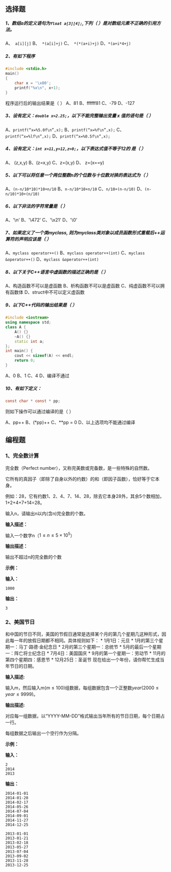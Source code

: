 ## 选择题

##### 1、数组a的定义语句为`float a[3][4];`,下列（    ）是对数组元素不正确的引用方法。

A、` a[i][j]`
B、` *(a[i]+j)`
C、` *(*(a+i)+j)`
D、` *(a+i*4+j) `

##### 2、有如下程序

```c
#include <stdio.h>
main()
{
    char x = '\x80';
    printf("%x\n", x+1);
}
```

程序运行后的输出结果是（   ）
A、81
B、ffffff81
C、-79
D、-127

##### 3、设有定义：`double x=2.25;`，以下不能完整输出变量 x 值的语句是（   ）

A、`printf(“x=%5.0f\n”,x);`
B、`printf(“x=%f\n”,x);`
C、`printf(“x=%lf\n”,x);`
D、`printf(“x=%0.5f\n”,x);`

##### 4、设有定义：`int x=11,y=12,z=0;`，以下表达式值不等于12的 是（   ）

A、 (z,x,y)
B、(z=x,y)
C、z=(x,y)
D、 z=(x==y)

##### 5、以下可以将任意一个两位整数n的个位数与十位数对换的表达式为（   ）

A、`(n-n/10*10)*10+n/10`
B、`n-n/10*10+n/10`
C、`n/10+(n-n/10)`
D、`(n-n/10)*10+(n/10)`

##### 6、以下非法的字符常量是（   ）

A、'\n'
B、'\472'
C、'\x21'
D、'\0'

##### 7、如果定义了一个类myclass, 则为myclass类对象以成员函数形式重载后++运算符的声明应该是（   ）

A、`myclass operator++()`
B、`myclass operator++(int)`
C、`myclass &operator++()`
D、`myclass &operator++(int)`

##### 8、以下关于C++语言中虚函数的描述正确的是（   ）

A、构造函数不可以是虚函数
B、析构函数不可以是虚函数
C、纯虚函数不可以拥有函数体
D、struct中不可以定义虚函数

##### 9、以下C++代码的输出结果是（   ）

```c++
#include <iostream>
using namespace std;
class A {
    A() {}
    ~A() {}
    static int a;
};
int main() {
    cout << sizeof(A) << endl;
    return 0;
}
```

A、0
B、1
C、4
D、编译不通过

##### 10、有如下定义：

```c
const char * const * pp;
```

则如下操作可以通过编译的是（   ）

A、pp++
B、(*pp)++
C、**pp = 0
D、以上选项均不能通过编译

## 编程题

### 1、完全数计算

完全数（Perfect number），又称完美数或完备数，是一些特殊的自然数。

它所有的真因子（即除了自身以外的约数）的和（即因子函数），恰好等于它本身。

例如：28，它有约数1、2、4、7、14、28，除去它本身28外，其余5个数相加，1+2+4+7+14=28。

输入n，请输出n以内(含n)完全数的个数。

**输入描述：**

输入一个数字n（$1≤n≤5×10^5$）

**输出描述：**

输出不超过n的完全数的个数

**示例：**

**输入：**

```
1000
```

**输出：**

```
3
```



### 2、美国节日

和中国的节日不同，美国的节假日通常是选择某个月的第几个星期几这种形式，因此每一年的放假日期都不相同。具体规则如下：
 \* 1月1日：元旦
 \* 1月的第三个星期一：马丁·路德·金纪念日
 \* 2月的第三个星期一：总统节
 \* 5月的最后一个星期一：阵亡将士纪念日
 \* 7月4日：美国国庆
 \* 9月的第一个星期一：劳动节
 \* 11月的第四个星期四：感恩节
 \* 12月25日：圣诞节
 现在给出一个年份，请你帮忙生成当年节日的日期。

**输入描述:**

输入$m$，然后输入$m(m≤100)$组数据，每组数据包含一个正整数$year(2000≤year≤9999)$。

**输出描述:**

对应每一组数据，以“YYYY-MM-DD”格式输出当年所有的节日日期，每个日期占一行。

每组数据之后输出一个空行作为分隔。

**示例：**

**输入：**

```
2
2014
2013
```

**输出：**

```
2014-01-01
2014-01-20
2014-02-17
2014-05-26
2014-07-04
2014-09-01
2014-11-27
2014-12-25

2013-01-01
2013-01-21
2013-02-18
2013-05-27
2013-07-04
2013-09-02
2013-11-28
2013-12-25
```
